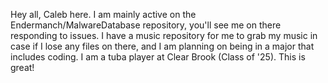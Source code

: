 Hey all, Caleb here. I am mainly active on the Endermanch/MalwareDatabase repository, you'll see me on there responding to issues. I have a music repository for me to grab my music in case if I lose any files on there, and I am planning on being in a major that includes coding. I am a tuba player at Clear Brook (Class of '25). This is great!
